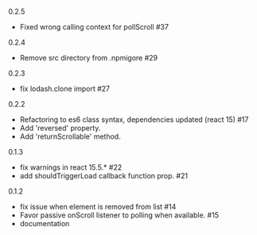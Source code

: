 0.2.5
 * Fixed wrong calling context for pollScroll #37

0.2.4
 * Remove src directory from .npmigore #29

0.2.3
 * fix lodash.clone import #27

0.2.2
 * Refactoring to es6 class syntax, dependencies updated (react 15) #17
 * Add 'reversed' property.
 * Add 'returnScrollable' method.

0.1.3
 * fix warnings in react 15.5.* #22
 * add shouldTriggerLoad callback function prop. #21


0.1.2
 * fix issue when element is removed from list #14
 * Favor passive onScroll listener to polling when available. #15
 * documentation
